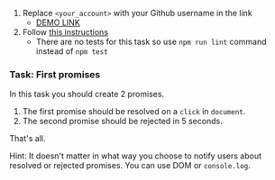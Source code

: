 1. Replace `<your_account>` with your Github username in the link
   - [DEMO LINK](https://liudmylailchenko.github.io/js_promise_basic_DOM/)
2. Follow [this instructions](https://mate-academy.github.io/layout_task-guideline/)
   - There are no tests for this task so use `npm run lint` command instead of `npm test`

### Task: First promises

In this task you should create 2 promises.

1. The first promise should be resolved on a `click` in `document`.
2. The second promise should be rejected in 5 seconds.

That's all.

Hint: It doesn't matter in what way you choose to notify users about resolved or rejected promises. You can use DOM or `console.log`.
